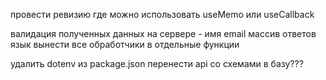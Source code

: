 провести ревизию где можно использовать useMemo или useCallback

валидация полученных данных на сервере - имя email массив ответов язык
вынести все обработчики в отдельные функции

удалить dotenv из package.json
перенести api со схемами в базу???
